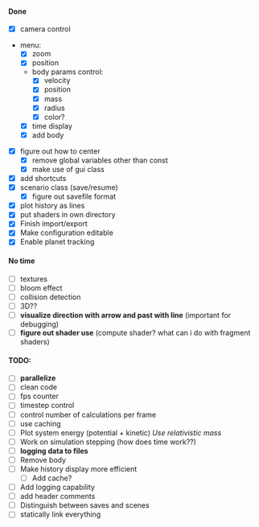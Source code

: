 #### Done
- [X] camera control
- menu:
    - [X] zoom
    - [X] position
    - body params control:
      - [X] velocity
      - [X] position
      - [X] mass
      - [X] radius
      - [X] color?
    - [X] time display
    - [X] add body
- [X] figure out how to center
  - [X] remove global variables other than const
  - [X] make use of gui class
- [X] add shortcuts
- [X] scenario class (save/resume)
  - [X] figure out savefile format
- [X] plot history as lines
- [X] put shaders in own directory
- [X] Finish import/export
- [X] Make configuration editable
- [X] Enable planet tracking

#### No time
- [ ] textures
- [ ] bloom effect
- [ ] collision detection
- [ ] 3D??
- [ ] **visualize direction with arrow and past with line** (important for debugging)
- [ ] **figure out shader use** (compute shader? what can i do with fragment shaders)

#### TODO:
- [ ] **parallelize**
- [ ] clean code
- [ ] fps counter
- [ ] timestep control
- [ ] control number of calculations per frame
- [ ] use caching
- [ ] Plot system energy (potential + kinetic) *Use relativistic mass*
- [ ] Work on simulation stepping (how does time work??)
- [ ] **logging data to files**
- [ ] Remove body
- [ ] Make history display more efficient
   - [ ] Add cache?
- [ ] Add logging capability
- [ ] add header comments
- [ ] Distinguish between saves and scenes
- [ ] statically link everything

